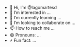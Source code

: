 - 👋 Hi, I’m @Iagomartesd
- 👀 I’m interested in ...
- 🌱 I’m currently learning ...
- 💞️ I’m looking to collaborate on ...
- 📫 How to reach me ...
- 😄 Pronouns: ...
- ⚡ Fun fact: ...

<!---
Iagomartesd/Iagomartesd is a ✨ special ✨ repository because its `README.md` (this file) appears on your GitHub profile.
You can click the Preview link to take a look at your changes.
--->
